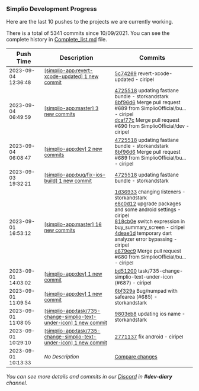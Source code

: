 
### Simplio Development Progress

Here are the last 10 pushes to the projects we are currently working.

There is a total of 5341 commits since 10/09/2021. You can see the complete history in
 [Complete_list.md](Complete_list.md) file.

| Push Time | Description | Commits |
| --- | --- | --- |
| <sub>2023-09-04 12:36:48</sub> | <sub>[[simplio-app:revert-xcode-updated] 1 new commit](https://github.com/SimplioOfficial/simplio-app/commit/5c74269a69114efc8d566f79e20622bfc2e61a82)</sub> | <sub>[5c74269](https://github.com/SimplioOfficial/simplio-app/commit/5c74269a69114efc8d566f79e20622bfc2e61a82) revert-xcode-updated - ciripel</sub> |
| <sub>2023-09-04 06:49:59</sub> | <sub>[[simplio-app:master] 3 new commits](https://github.com/SimplioOfficial/simplio-app/compare/4cada2c86d76...dcaf77c2998e)</sub> | <sub>[4725518](https://github.com/SimplioOfficial/simplio-app/commit/47255180faa624e147de0d113f92a699b6b792ca) updating fastlane bundle - storkandstark<br>[8bf96d6](https://github.com/SimplioOfficial/simplio-app/commit/8bf96d6834e8680ddae638974d3c50ddd067f123) Merge pull request #689 from SimplioOfficial/bu... - ciripel<br>[dcaf77c](https://github.com/SimplioOfficial/simplio-app/commit/dcaf77c2998e8d598ab7f93b025b0cd51a0c00ed) Merge pull request #690 from SimplioOfficial/dev - ciripel</sub> |
| <sub>2023-09-04 06:08:47</sub> | <sub>[[simplio-app:dev] 2 new commits](https://github.com/SimplioOfficial/simplio-app/compare/bd5120031dc7...8bf96d6834e8)</sub> | <sub>[4725518](https://github.com/SimplioOfficial/simplio-app/commit/47255180faa624e147de0d113f92a699b6b792ca) updating fastlane bundle - storkandstark<br>[8bf96d6](https://github.com/SimplioOfficial/simplio-app/commit/8bf96d6834e8680ddae638974d3c50ddd067f123) Merge pull request #689 from SimplioOfficial/bu... - ciripel</sub> |
| <sub>2023-09-03 19:32:21</sub> | <sub>[[simplio-app:bug/fix-ios-build] 1 new commit](https://github.com/SimplioOfficial/simplio-app/commit/47255180faa624e147de0d113f92a699b6b792ca)</sub> | <sub>[4725518](https://github.com/SimplioOfficial/simplio-app/commit/47255180faa624e147de0d113f92a699b6b792ca) updating fastlane bundle - storkandstark</sub> |
| <sub>2023-09-01 16:53:12</sub> | <sub>[[simplio-app:master] 16 new commits](https://github.com/SimplioOfficial/simplio-app/compare/b2df00a124b0...4cada2c86d76)</sub> | <sub>[1d36933](https://github.com/SimplioOfficial/simplio-app/commit/1d369332768349a028b826600ac73de7c7727180) changing listeners - storkandstark<br>[e8c0d12](https://github.com/SimplioOfficial/simplio-app/commit/e8c0d122d8d5f0f69ad7b047dc5eeca8dd196fce) upgrade packages and some android settings - ciripel<br>[818cb0e](https://github.com/SimplioOfficial/simplio-app/commit/818cb0ef115ad324e159fe65b3896152acb128b9) switch expression in buy_summary_screen - ciripel<br>[4deae1d](https://github.com/SimplioOfficial/simplio-app/commit/4deae1d9ae3fd675d05e6a2b07c9782a83ea53dd) temporary dart analyzer error bypassing - ciripel<br>[e679ec9](https://github.com/SimplioOfficial/simplio-app/commit/e679ec964b95eff5b0642e831f92e7fac217c00f) Merge pull request #680 from SimplioOfficial/bu... - ciripel</sub> |
| <sub>2023-09-01 14:03:02</sub> | <sub>[[simplio-app:dev] 1 new commit](https://github.com/SimplioOfficial/simplio-app/commit/bd5120031dc74d61ef3f5b36bce6031e62f2b4ab)</sub> | <sub>[bd51200](https://github.com/SimplioOfficial/simplio-app/commit/bd5120031dc74d61ef3f5b36bce6031e62f2b4ab) task/735-change-simplio-text-under-icon (#687) - ciripel</sub> |
| <sub>2023-09-01 11:09:54</sub> | <sub>[[simplio-app:dev] 1 new commit](https://github.com/SimplioOfficial/simplio-app/commit/6bf329a81d6b135b816b8ef674004f44eaff5b1a)</sub> | <sub>[6bf329a](https://github.com/SimplioOfficial/simplio-app/commit/6bf329a81d6b135b816b8ef674004f44eaff5b1a) Bug/numpad with safearea (#685) - storkandstark</sub> |
| <sub>2023-09-01 11:08:05</sub> | <sub>[[simplio-app:task/735-change-simplio-text-under-icon] 1 new commit](https://github.com/SimplioOfficial/simplio-app/commit/9803eb88d775106475dbd4afe1c3b0572ef020e4)</sub> | <sub>[9803eb8](https://github.com/SimplioOfficial/simplio-app/commit/9803eb88d775106475dbd4afe1c3b0572ef020e4) updating ios name - storkandstark</sub> |
| <sub>2023-09-01 10:29:10</sub> | <sub>[[simplio-app:task/735-change-simplio-text-under-icon] 1 new commit](https://github.com/SimplioOfficial/simplio-app/commit/277113734e3a55cdc74626c0dc1075bada21ea41)</sub> | <sub>[2771137](https://github.com/SimplioOfficial/simplio-app/commit/277113734e3a55cdc74626c0dc1075bada21ea41) fix android - ciripel</sub> |
| <sub>2023-09-01 10:13:33</sub> | <sub>_No Description_</sub> | <sub>[Compare changes](https://github.com/SimplioOfficial/simplio-app/compare/e045604dbdcc...7af6b93431c9)</sub> |

_You can see more details and commits in our [Discord](https://discord.gg/aKhjuwZmdP) in **#dev-diary** channel._

